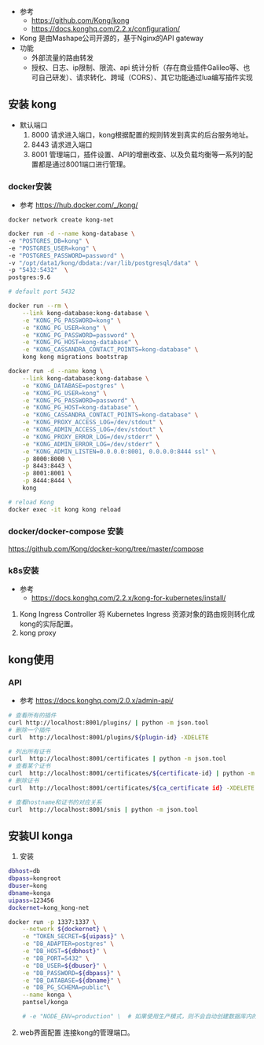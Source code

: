 - 参考
    - https://github.com/Kong/kong  
    - https://docs.konghq.com/2.2.x/configuration/
- Kong
是由Mashape公司开源的，基于Nginx的API gateway
- 功能
    - 外部流量的路由转发
    - 授权、日志、ip限制、限流、api 统计分析（存在商业插件Galileo等、也可自己研发）、请求转化、跨域（CORS）、其它功能通过lua编写插件实现

## 安装 kong
- 默认端口
    1. 8000 请求进入端口，kong根据配置的规则转发到真实的后台服务地址。
    2. 8443 请求进入端口
    2. 8001 管理端口，插件设置、API的增删改查、以及负载均衡等一系列的配置都是通过8001端口进行管理。
### docker安装
- 参考
https://hub.docker.com/_/kong/

```
docker network create kong-net
```
```bash
docker run -d --name kong-database \
-e "POSTGRES_DB=kong" \
-e "POSTGRES_USER=kong" \
-e "POSTGRES_PASSWORD=password" \
-v "/opt/data1/kong/dbdata:/var/lib/postgresql/data" \
-p "5432:5432"  \
postgres:9.6

# default port 5432
```
```bash
docker run --rm \
    --link kong-database:kong-database \
    -e "KONG_PG_PASSWORD=kong" \
    -e "KONG_PG_USER=kong" \
    -e "KONG_PG_PASSWORD=password" \
    -e "KONG_PG_HOST=kong-database" \
    -e "KONG_CASSANDRA_CONTACT_POINTS=kong-database" \
    kong kong migrations bootstrap
```
```bash
docker run -d --name kong \
    --link kong-database:kong-database \
    -e "KONG_DATABASE=postgres" \
    -e "KONG_PG_USER=kong" \
    -e "KONG_PG_PASSWORD=password" \
    -e "KONG_PG_HOST=kong-database" \
    -e "KONG_CASSANDRA_CONTACT_POINTS=kong-database" \
    -e "KONG_PROXY_ACCESS_LOG=/dev/stdout" \
    -e "KONG_ADMIN_ACCESS_LOG=/dev/stdout" \
    -e "KONG_PROXY_ERROR_LOG=/dev/stderr" \
    -e "KONG_ADMIN_ERROR_LOG=/dev/stderr" \
    -e "KONG_ADMIN_LISTEN=0.0.0.0:8001, 0.0.0.0:8444 ssl" \
    -p 8000:8000 \
    -p 8443:8443 \
    -p 8001:8001 \
    -p 8444:8444 \
    kong

# reload Kong
docker exec -it kong kong reload
```

### docker/docker-compose 安装
https://github.com/Kong/docker-kong/tree/master/compose

### k8s安装
- 参考
    - https://docs.konghq.com/2.2.x/kong-for-kubernetes/install/
1. Kong Ingress Controller 将 Kubernetes Ingress 资源对象的路由规则转化成kong的实际配置。
2. kong proxy


## kong使用
### API
- 参考
https://docs.konghq.com/2.0.x/admin-api/
```bash
# 查看所有的插件
curl http://localhost:8001/plugins/ | python -m json.tool
# 删除一个插件
curl  http://localhost:8001/plugins/${plugin-id} -XDELETE

# 列出所有证书
curl  http://localhost:8001/certificates | python -m json.tool
# 查看某个证书
curl  http://localhost:8001/certificates/${certificate-id} | python -m json.tool
# 删除证书
curl  http://localhost:8001/certificates/${ca_certificate id} -XDELETE

# 查看hostname和证书的对应关系
curl  http://localhost:8001/snis | python -m json.tool
```
## 安装UI konga
1. 安装
```bash
dbhost=db
dbpass=kongroot
dbuser=kong
dbname=konga
uipass=123456
dockernet=kong_kong-net

docker run -p 1337:1337 \
    --network ${dockernet} \
    -e "TOKEN_SECRET=${uipass}" \
    -e "DB_ADAPTER=postgres" \
    -e "DB_HOST=${dbhost}" \
    -e "DB_PORT=5432" \
    -e "DB_USER=${dbuser}" \
    -e "DB_PASSWORD=${dbpass}" \
    -e "DB_DATABASE=${dbname}" \
    -e "DB_PG_SCHEMA=public"\
    --name konga \
    pantsel/konga

    # -e "NODE_ENV=production" \  # 如果使用生产模式，则不会自动创建数据库内的任何内容
```
2. web界面配置
连接kong的管理端口。